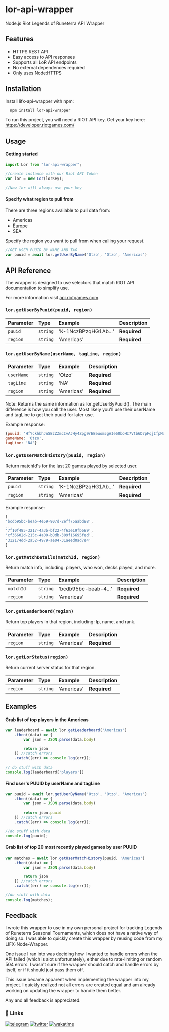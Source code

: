 
# lor-api-wrapper

Node.js Riot Legends of Runeterra API Wrapper



## Features

- HTTPS REST API 
- Easy access to API responses
- Supports all LoR API endpoints
- No external dependences required
- Only uses Node:HTTPS


## Installation

Install lifx-api-wrapper with npm:

```bash
  npm install lor-api-wrapper
```

To run this project, you will need a RIOT API key.
Get your key here: https://developer.riotgames.com/


## Usage

#### Getting started

```javascript
import Lor from "lor-api-wrapper";

//create instance with our Riot API Token
var lor = new Lor(lorKey);

//Now lor will always use your key
```

#### Specify what region to pull from

There are three regions available to pull data from:
- Americas
- Europe
- SEA

Specify the region you want to pull from when calling your request.
```javascript
//GET USER PUUID BY NAME AND TAG
var puuid = await lor.getUserByName('Otzo', 'Otzo', 'Americas')
```

## API Reference
The wrapper is designed to use selectors that match RIOT API documentation to simplify use.

For more information visit [api.riotgames.com](https://developer.riotgames.com/apis#).



### `lor.getUserByPuuid(puuid, region)`

| Parameter | Type     | Example | Description              |
| :-------- | :------- |:------- |:------------------------ |
| `puuid` | `string` | 'K-1NczBPzqHG1Ab...' | **Required**   |
| `region` | `string` | 'Americas' | **Required**            |


### `lor.getUserByName(userName, tagLine, region)`

| Parameter | Type     | Example | Description              |
| :-------- | :------- |:------- |:------------------------ |
| `userName` | `string` | 'Otzo' | **Required**   |
| `tagLine` | `string` | 'NA' | **Required**   |
| `region` | `string` | 'Americas' | **Required**            |

Note: Returns the same information as lor.getUserByPuuid(). The main difference is how you call the user. Most likely you'll use their userName and tagLine to get their puuid for later use.

Example response:
```js
{puuid: 'HfYckhbhJnSBzZZmcIvAJHy4Zpg9rEBeuom5gAIe60boHI7Vtb6D7pFqjIfpMdafWKEhZ0oFNUZCzA', 
gameName: 'Otzo', 
tagLine: 'NA'}
```

### `lor.getUserMatchHistory(puuid, region)`

Return matchId's for the last 20 games played by selected user.

| Parameter | Type     | Example | Description              |
| :-------- | :------- |:------- |:------------------------ |
| `puuid` | `string` | 'K-1NczBPzqHG1Ab...' | **Required**   |
| `region` | `string` | 'Americas' | **Required**            |


Example response:
```js
[
'bcdb95bc-beab-4e59-907d-2eff75aabd98', 
...
'7f10f485-3217-4a3b-bf22-4f63e19fb689', 
'cf36602d-215c-4a00-b0db-309f16695fed', 
'312174dd-2a52-4979-ae04-31aeed0ad7e4'
]
```
 ### `lor.getMatchDetails(matchId, region)`

 Return match info, including: players, who won, decks played, and more.

| Parameter | Type     | Example | Description              |
| :-------- | :------- |:------- |:------------------------ |
| `matchId` | `string` | 'bcdb95bc-beab-4...' | **Required**   |
| `region` | `string` | 'Americas' | **Required**            |


 ### `lor.getLeaderboard(region)`

 Return top players in that region, including: lp, name, and rank.

| Parameter | Type     | Example | Description              |
| :-------- | :------- |:------- |:------------------------ |
| `region` | `string` | 'Americas' | **Required**            |

 ### `lor.getLorStatus(region)`

 Return current server status for that region.

| Parameter | Type     | Example | Description              |
| :-------- | :------- |:------- |:------------------------ |
| `region` | `string` | 'Americas' | **Required**            |






## Examples

#### Grab list of top players in the Americas

```javascript
var leaderboard = await lor.getLeaderboard('Americas')
    .then((data) => {
        var json = JSON.parse(data.body)

        return json
    }) //catch errors
    .catch((err) => console.log(err));

// do stuff with data
console.log(leaderboard['players'])
```

#### Find user's PUUID by userName and tagLine

```javascript
var puuid = await lor.getUserByName('Otzo', 'Otzo', 'Americas')
    .then((data) => {
        var json = JSON.parse(data.body)

        return json.puuid
    }) //catch errors
    .catch((err) => console.log(err));

//do stuff with data
console.log(puuid);

```

#### Grab list of top 20 most recently played games by user PUUID

```javascript
var matches = await lor.getUserMatchHistory(puuid, 'Americas')
    .then((data) => {
        var json = JSON.parse(data.body)

        return json
    }) //catch errors
    .catch((err) => console.log(err));

//do stuff with data
console.log(matches);
```




## Feedback


I wrote this wrapper to use in my own personal project for tracking Legends of Runeterra Seasonal Tournaments, which does not have a native way of doing so. I was able to quickly create this wrapper by reusing code from my LIFX-Node-Wrapper.

One issue I ran into was deciding how I wanted to handle errors when the API failed (which is alot unfortunately), either due to rate-limiting or random 504 errors. I wasn't sure if the wrapper should catch and handle errors by itself, or if it should just pass them off.

This issue became apparent when implementing the wrapper into my project. I quickly realized not all errors are created equal and am already working on updating the wrapper to handle them better.

Any and all feedback is appreciated.

### 🔗 Links
[![telegram](https://img.shields.io/badge/Telegram-%40OtzoLive-blue?style=flat-square&logo=telegram)](https://t.me/OtzoLive/) 
[![twitter](https://img.shields.io/badge/Twitter-%40OtzoLive-blue?style=flat-square&logo=twitter)](https://twitter.com/OtzoLive/)
[![wakatime](https://wakatime.com/badge/user/7a991802-ef44-4138-9f49-6e4ab5ccfd96/project/41eb493d-4511-4d10-b85b-3389d8983a58.svg?style=flat-square)](https://wakatime.com/badge/user/7a991802-ef44-4138-9f49-6e4ab5ccfd96/project/41eb493d-4511-4d10-b85b-3389d8983a58)
